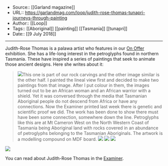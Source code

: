 ﻿
  * Source:: [[Garland magazine]]
  * URL:: https://garlandmag.com/loop/judith-rose-thomas-tunapri-journeys-through-painting
  * Author:: [[Loop]]
  * Tags:: [[Aboriginal]] [[painting]] [[Tasmania]] [[tunapri]]
  * Date:: [[9 July 2018]]


* * *
Judith-Rose Thomas is a palawa artist who features in our [On Offer](https://garlandmag.com/article/on-offer/#Judith) exhibition. She has a life-long interest in the petroglyphs found in northern Tasmania. These have inspired a series of paintings that seek to animate those ancient designs. Here she writes about it:
> [![](https://garlandmag.com/wp-content/uploads/2018/07/image-3-300x260.jpg)](https://garlandmag.com/wp-content/uploads/2018/07/image-3.jpg)This one is part of our rock carvings and the other image similar is the other half. I painted the lineal view first and decided to make two paintings from that image. After I put colour in them, the images turned out to be an African woman and an African warrior with a shield. Yet it was conversed through the media that Tasmanian Aboriginal people do not descend from Africa or have any connections. Now the Examiner printed last week there is genetic and scientific proof we did. The work has been done to show there must have been some connection, somewhere down the line. Petroglyphs like this are at Mt Cameron West on the North Western Coast of Tasmania being Aboriginal land with rocks covered in an abundance of petroglyphs belonging to the Tasmanian Aboriginals. The artwork is a modelling compound on MDF board.
[![](https://garlandmag.com/wp-content/uploads/2018/07/image-2-1-150x150.jpg)](https://garlandmag.com/wp-content/uploads/2018/07/image-2-1.jpg)
[![](https://garlandmag.com/wp-content/uploads/2018/07/image-4-150x150.jpg)](https://garlandmag.com/wp-content/uploads/2018/07/image-4.jpg)
[![](https://garlandmag.com/wp-content/uploads/2018/07/image-2-150x150.jpg)](https://garlandmag.com/wp-content/uploads/2018/07/image-2.jpg)
  

[![](https://garlandmag.com/wp-content/uploads/2018/07/image-6-150x150.jpg)](https://garlandmag.com/wp-content/uploads/2018/07/image-6.jpg)
  

You can read about Judith-Rose Thomas in the [Examiner](https://www.examiner.com.au/story/5511372/naidoc-week-to-put-women-in-the-spotlight-because-of-her-we-can/). 
